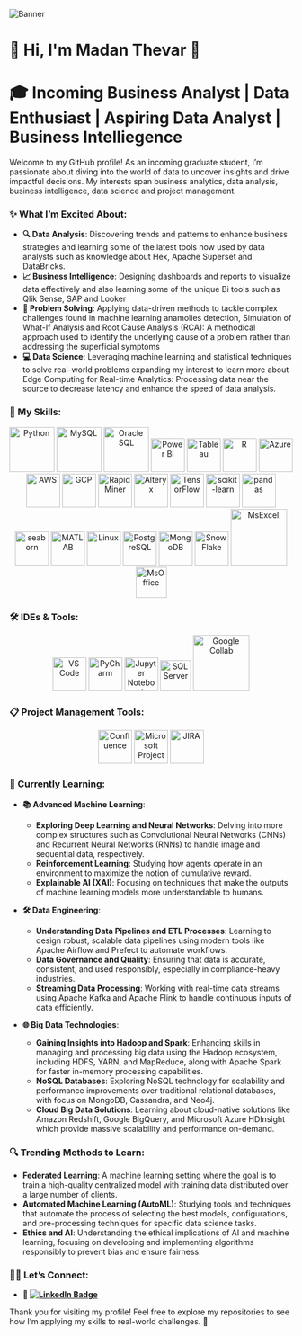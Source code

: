 ![Banner](https://github.com/MadanThevar/MadanThevar/blob/main/Hello,%20my%20name%20is%20Matthew.%20Nice%20to%20meet%20you.%20(2).gif?raw=true)

<p align="center">
<h1> 🌟 Hi, I'm Madan Thevar 👋 </h1>
</p>

# 🎓 Incoming Business Analyst | Data Enthusiast | Aspiring Data Analyst | Business Intelliegence

Welcome to my GitHub profile! As an incoming graduate student, I’m passionate about diving into the world of data to uncover insights and drive impactful decisions. My interests span business analytics, data analysis, business intelligence, data science and project management.

### ✨ What I’m Excited About:
- **🔍 Data Analysis**: Discovering trends and patterns to enhance business strategies and learning some of the latest tools now used by data analysts such as knowledge about Hex, Apache Superset and DataBricks. 
- **📈 Business Intelligence**: Designing dashboards and reports to visualize data effectively and also learning some of the unique Bi tools such as Qlik Sense, SAP and Looker
- **🧩 Problem Solving**: Applying data-driven methods to tackle complex challenges found in machine learning anamolies detection, Simulation of What-If Analysis and Root Cause Analysis (RCA): A methodical approach used to identify the underlying cause of a problem rather than addressing the superficial symptoms
- **💻 Data Science**: Leveraging machine learning and statistical techniques to solve real-world problems expanding my interest to learn more about Edge Computing for Real-time Analytics: Processing data near the source to decrease latency and enhance the speed of data analysis.


### 🚀 My Skills:

<p align="center">
  <img src="https://www.svgrepo.com/show/376344/python.svg" alt="Python" width="80" />
  <img src="https://www.svgrepo.com/show/303251/mysql-logo.svg" alt="MySQL" width="80" />
  <img src="https://www.svgrepo.com/show/354152/oracle.svg" alt="Oracle SQL" width="80" />
  <img src="https://www.svgrepo.com/show/473761/powerbi.svg" alt="Power BI" width="60" />
  <img src="https://www.svgrepo.com/show/354428/tableau-icon.svg" alt="Tableau" width="60" />
  <img src="https://www.svgrepo.com/show/306639/r.svg" alt="R" width="60" />
  <img src="https://www.svgrepo.com/show/353467/azure-icon.svg" alt="Azure" width="60" />
  <img src="https://www.svgrepo.com/show/353443/aws.svg" alt="AWS" width="60" />
  <img src="https://www.svgrepo.com/show/448223/gcp.svg" alt="GCP" width="60" />
  <img src="https://avatars.githubusercontent.com/u/4490278?s=280&v=4" alt="RapidMiner" width="60" />
  <img src="https://images.credly.com/images/14744318-8d6a-49c3-971d-6a4a0f524925/Certification_Designer_Core.png" alt="Alteryx" width="60" />
  <img src="https://www.svgrepo.com/show/354440/tensorflow.svg" alt="TensorFlow" width="60" />
  <img src="https://encrypted-tbn0.gstatic.com/images?q=tbn:ANd9GcT3ioErrXCaT2yZgsMaefs8irg9dRTWVk882Q&s" alt="scikit-learn" width="60" />
  <img src="https://www.svgrepo.com/show/306534/pandas.svg" alt="pandas" width="60" />
  <img src="https://cdn.worldvectorlogo.com/logos/seaborn-1.svg" alt="seaborn" width="60" />
  <img src="https://www.svgrepo.com/show/373830/matlab.svg" alt="MATLAB" width="60" />
  <img src="https://www.svgrepo.com/show/452054/linux.svg" alt="Linux" width="60" />
  <img src="https://www.svgrepo.com/show/303301/postgresql-logo.svg" alt="PostgreSQL" width="60" />
  <img src="https://www.svgrepo.com/show/331488/mongodb.svg" alt="MongoDB" width="60" />
  <img src="https://staging.svgrepo.com/show/34756/snowflake.svg" alt="SnowFlake" width="60" />
  <img src="https://download.logo.wine/logo/Microsoft_Excel/Microsoft_Excel-Logo.wine.png" alt="MsExcel" width="100" />
  <img src="https://cdn.worldvectorlogo.com/logos/office-2.svg" alt="MsOffice" width="55" />
</p>

### 🛠️ IDEs & Tools:

<p align="center">
  <img src="https://cdn.worldvectorlogo.com/logos/visual-studio-code-1.svg" alt="VS Code" width="60" />
  <img src="https://upload.wikimedia.org/wikipedia/commons/thumb/1/1d/PyCharm_Icon.svg/1024px-PyCharm_Icon.svg.png" alt="PyCharm" width="60" />
  <img src="https://www.svgrepo.com/show/353949/jupyter.svg" alt="Jupyter Notebook" width="60" />
  <img src="https://encrypted-tbn0.gstatic.com/images?q=tbn:ANd9GcRwuqWn7rCVhqZ_pSlxwVUzlZtFWaOMdbm28A&s" alt="SQL Server" width="55" />
  <img src="https://upload.wikimedia.org/wikipedia/commons/thumb/d/d0/Google_Colaboratory_SVG_Logo.svg/1200px-Google_Colaboratory_SVG_Logo.svg.png" alt="Google Collab" width="100" />
</p>

### 📋 Project Management Tools:
<p align="center">
  <img src="https://mattermost.com/wp-content/uploads/2021/03/5_z16TbH_400x400.jpg" alt="Confluence" width="60" />
  <img src="https://upload.wikimedia.org/wikipedia/commons/thumb/9/98/Microsoft_Project_%282019%E2%80%93present%29.svg/880px-Microsoft_Project_%282019%E2%80%93present%29.svg.png" alt="Microsoft Project" width="60" />
  <img src="https://cdn.worldvectorlogo.com/logos/jira-1.svg" alt="JIRA" width="60" />
</p>

### 🌱 Currently Learning:

- **📚 Advanced Machine Learning**:
  - **Exploring Deep Learning and Neural Networks**: Delving into more complex structures such as Convolutional Neural Networks (CNNs) and Recurrent Neural Networks (RNNs) to handle image and sequential data, respectively.
  - **Reinforcement Learning**: Studying how agents operate in an environment to maximize the notion of cumulative reward.
  - **Explainable AI (XAI)**: Focusing on techniques that make the outputs of machine learning models more understandable to humans.

- **🛠 Data Engineering**:
  - **Understanding Data Pipelines and ETL Processes**: Learning to design robust, scalable data pipelines using modern tools like Apache Airflow and Prefect to automate workflows.
  - **Data Governance and Quality**: Ensuring that data is accurate, consistent, and used responsibly, especially in compliance-heavy industries.
  - **Streaming Data Processing**: Working with real-time data streams using Apache Kafka and Apache Flink to handle continuous inputs of data efficiently.

- **🌐 Big Data Technologies**:
  - **Gaining Insights into Hadoop and Spark**: Enhancing skills in managing and processing big data using the Hadoop ecosystem, including HDFS, YARN, and MapReduce, along with Apache Spark for faster in-memory processing capabilities.
  - **NoSQL Databases**: Exploring NoSQL technology for scalability and performance improvements over traditional relational databases, with focus on MongoDB, Cassandra, and Neo4j.
  - **Cloud Big Data Solutions**: Learning about cloud-native solutions like Amazon Redshift, Google BigQuery, and Microsoft Azure HDInsight which provide massive scalability and performance on-demand.

### 🔍 Trending Methods to Learn:
- **Federated Learning**: A machine learning setting where the goal is to train a high-quality centralized model with training data distributed over a large number of clients.
- **Automated Machine Learning (AutoML)**: Studying tools and techniques that automate the process of selecting the best models, configurations, and pre-processing techniques for specific data science tasks.
- **Ethics and AI**: Understanding the ethical implications of AI and machine learning, focusing on developing and implementing algorithms responsibly to prevent bias and ensure fairness.

### 🧑‍💻 Let’s Connect:
- **🔗 [![LinkedIn Badge](https://img.shields.io/badge/LinkedIn-Connect-blue?style=for-the-badge&logo=linkedin)](https://www.linkedin.com/in/madanthevar/)**  

Thank you for visiting my profile! Feel free to explore my repositories to see how I’m applying my skills to real-world challenges. 🚀
